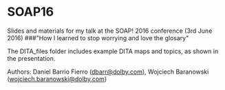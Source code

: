 # SOAP16
Slides and materials for my talk at the SOAP! 2016 conference (3rd June 2016)
###"How I learned to stop worrying and love the glosary"

The DITA_files folder includes example DITA maps and topics, as shown in the presentation.

Authors:
  Daniel Barrio Fierro (dbarr@dolby.com),
  Wojciech Baranowski (wojciech.baranowski@dolby.com)
